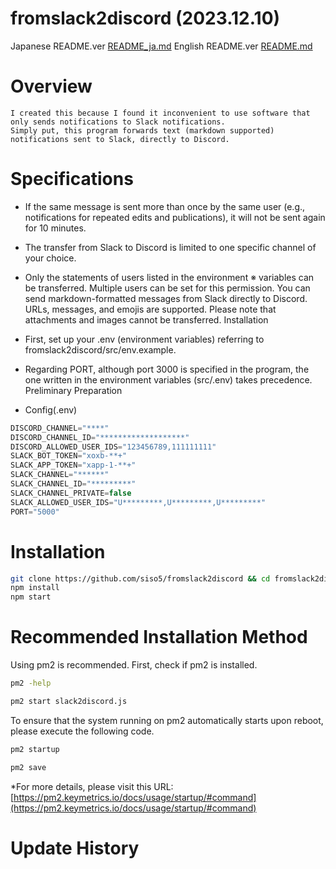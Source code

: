 # fromslack2discord (2023.12.10)

Japanese README.ver 
[README_ja.md](README_ja.md)
English README.ver
[README.md](README.md)


# Overview

```
I created this because I found it inconvenient to use software that only sends notifications to Slack notifications. 
Simply put, this program forwards text (markdown supported) notifications sent to Slack, directly to Discord.

```

# Specifications

- If the same message is sent more than once by the same user (e.g., notifications for repeated edits and publications), it will not be sent again for 10 minutes.
- The transfer from Slack to Discord is limited to one specific channel of your choice.
- Only the statements of users listed in the environment ※ variables can be transferred.
Multiple users can be set for this permission.
You can send markdown-formatted messages from Slack directly to Discord.
URLs, messages, and emojis are supported.
Please note that attachments and images cannot be transferred.
Installation

- First, set up your .env (environment variables) referring to fromslack2discord/src/env.example.

- Regarding PORT, although port 3000 is specified in the program, the one written in the environment variables (src/.env) takes precedence.
Preliminary Preparation

- Config(.env)
```javascript
DISCORD_CHANNEL="****"
DISCORD_CHANNEL_ID="*******************"
DISCORD_ALLOWED_USER_IDS="123456789,111111111"
SLACK_BOT_TOKEN="xoxb-**+"
SLACK_APP_TOKEN="xapp-1-**+"
SLACK_CHANNEL="******"
SLACK_CHANNEL_ID="*********"
SLACK_CHANNEL_PRIVATE=false
SLACK_ALLOWED_USER_IDS="U*********,U*********,U*********"
PORT="5000"
```

# Installation
```sh
git clone https://github.com/siso5/fromslack2discord && cd fromslack2discord
npm install
npm start
```

# Recommended Installation Method

Using pm2 is recommended.
First, check if pm2 is installed.

```sh
pm2 -help
```
```sh
pm2 start slack2discord.js
```
To ensure that the system running on pm2 automatically starts upon reboot, please execute the following code.

```sh
pm2 startup
```
```sh
pm2 save
```
*For more details, please visit this
URL: [https://pm2.keymetrics.io/docs/usage/startup/#command](https://pm2.keymetrics.io/docs/usage/startup/#command)

# Update History
 
